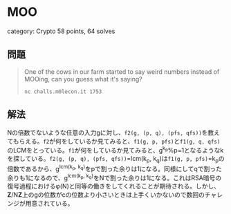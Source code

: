 # MOO
category: Crypto
58 points, 64 solves

## 問題
> One of the cows in our farm started to say weird numbers instead of MOOing, can you guess what it's saying?  
>   
> `nc challs.m0lecon.it 1753`

## 解法
Nの倍数でないような任意の入力gに対し、`f2(g, (p, q), (pfs, qfs))`を教えてもらえる。`f2`が何をしているか見てみると、`f1(g, p, pfs)`と`f1(g, q, qfs)`のLCMをとっている。`f1`が何をしているか見てみると、g<sup>k<sub>p</sub></sup>%p=1となるようなkを探している。`f2(g, (p, q), (pfs, qfs))`=lcm(k<sub>p</sub>, k<sub>q</sub>)は`f1(g, p, pfs)`=k<sub>p</sub>の倍数であるから、g<sup>lcm(k<sub>p</sub>, k<sub>q</sub>)</sup>をpで割った余りは1になる。同様にしてqで割った余りも1になるので、g<sup>lcm(k<sub>p</sub>, k<sub>q</sub>)</sup>をNで割った余りは1になる。これはRSA暗号の復号過程におけるφ(N)と同等の働きをしてくれることが期待される。しかし、**Z**/N**Z**上のgの位数がcの位数より小さいときは上手くいかないので数回のチャレンジが用意されている。
